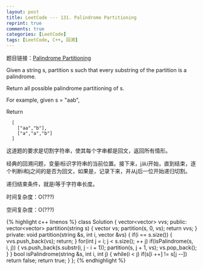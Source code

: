 ```yaml
---
layout: post
title: LeetCode --- 131. Palindrome Partitioning
reprint: true
comments: true
categories: [LeetCode]
tags: [LeetCode, C++, 回溯]
---
```



题目链接：[Palindrome Partitioning](https://oj.leetcode.com/problems/palindrome-partitioning/ ) 

Given a string s, partition s such that every substring of the partition is a palindrome. 

Return all possible palindrome partitioning of s. 

For example, given s = "aab", 

Return 

      [ 
        ["aa","b"], 
        ["a","a","b"] 
      ] 

这道题的要求是切割字符串，使其每个字串都是回文，返回所有情形。

经典的回溯问题，变量i标识字符串的当前位置。接下来，j从i开始，直到结束，逐个判断i和j之间的是否为回文，如果是，记录下来，并从j后一位开始递归切割。

递归结束条件，就是i等于字符串长度。

时间复杂度：O(???)

空间复杂度：O(???)

{% highlight c++ linenos %}
class Solution
{
    vector<vector<string>> vvs;
public:
    vector<vector<string>> partition(string s)
    {
        vector<string> vs;
        partition(s, 0, vs);
        return vvs;
    }
private:
    void partition(string &s, int i, vector<string> &vs)
    {
        if(i == s.size())
        {
            vvs.push_back(vs);
            return;
        }
        for(int j = i; j < s.size(); ++ j)
            if(isPalindrome(s, i, j))
            {
                vs.push_back(s.substr(i, j - i + 1));
                partition(s, j + 1, vs);
                vs.pop_back();
            }
    }
    bool isPalindrome(string &s, int i, int j)
    {
        while(i < j)
            if(s[i ++] != s[j --])
                return false;
        return true;
    }
};
{% endhighlight %}
